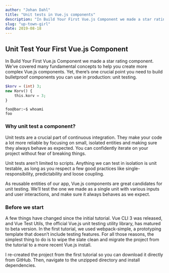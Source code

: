 ```yaml
---
author: "Johan Dahl"
title: "Unit tests in Vue.js components"
description: "In Build Your First Vue.js Component we made a star rating component. We’ve covered many fundamental concepts to help you create more complex Vue.js components. Yet, there’s one crucial point you need to build bulletproof components you can use in production: unit testing."
slug: "up-town-girl"
date: 2019-08-18
---
```


## Unit Test Your First Vue.js Component

In Build Your First Vue.js Component we made a star rating component. We’ve covered many fundamental concepts to help you create more complex Vue.js components. Yet, there’s one crucial point you need to build bulletproof components you can use in production: unit testing.

```php
$korv = (int) 3;
new Korv() {
    this.korv = 3;
}
```

```console
foo@bar:~$ whoami
foo
```

### Why unit test a component?
Unit tests are a crucial part of continuous integration. They make your code a lot more reliable by focusing on small, isolated entities and making sure they always behave as expected. You can confidently iterate on your project without fear of breaking things.

Unit tests aren’t limited to scripts. Anything we can test in isolation is unit testable, as long as you respect a few good practices like single-responsibility, predictability and loose coupling.

As reusable entities of our app, Vue.js components are great candidates for unit testing. We’ll test the one we made as a single unit with various inputs and user interactions, and make sure it always behaves as we expect.

### Before we start
A few things have changed since the initial tutorial. Vue CLI 3 was released, and Vue Test Utils, the official Vue.js unit testing utility library, has matured to beta version. In the first tutorial, we used webpack-simple, a prototyping template that doesn’t include testing features. For all those reasons, the simplest thing to do is to wipe the slate clean and migrate the project from the tutorial to a more recent Vue.js install.

I re-created the project from the first tutorial so you can download it directly from GitHub. Then, navigate to the unzipped directory and install dependencies.